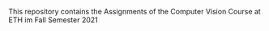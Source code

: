This repository contains the Assignments of the Computer Vision Course at ETH im Fall Semester 2021
